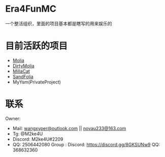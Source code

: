 # Era4FunMC
一个整活组织，里面的项目基本都是瞎写的用来娱乐的

# 目前活跃的项目
- [Molia](https://github.com/Era4FunMC/Molia)
- [DirtyMolia](https://github.com/Era4FunMC/DirtyMolia)
- [MillaCat](https://github.com/Era4FunMC/MillaCat)
- [SandFolia](https://github.com/Era4FunMC/SandFolia)
- MyYsm(PrivateProject)

# 联系
Owner:
- Mail: wangxyper@outlook.com || novau233@163.com
- Tg: @M2ke4U
- Discord: M2ke4U#2209
- QQ: 2506442080
Group :
 Discord: https://discord.gg/8GKSUNw9
 QQ: 368632360
